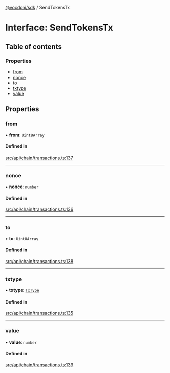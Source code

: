[@vocdoni/sdk](/sdk) / SendTokensTx

# Interface: SendTokensTx

## Table of contents

### Properties

- [from](SendTokensTx#from)
- [nonce](SendTokensTx#nonce)
- [to](SendTokensTx#to)
- [txtype](SendTokensTx#txtype)
- [value](SendTokensTx#value)

## Properties

### from

• **from**: `Uint8Array`

#### Defined in

[src/api/chain/transactions.ts:137](https://github.com/vocdoni/vocdoni-sdk/blob/179c92b4cecfec787d968dc02b519f64ee15c5d3/src/api/chain/transactions.ts#L137)

___

### nonce

• **nonce**: `number`

#### Defined in

[src/api/chain/transactions.ts:136](https://github.com/vocdoni/vocdoni-sdk/blob/179c92b4cecfec787d968dc02b519f64ee15c5d3/src/api/chain/transactions.ts#L136)

___

### to

• **to**: `Uint8Array`

#### Defined in

[src/api/chain/transactions.ts:138](https://github.com/vocdoni/vocdoni-sdk/blob/179c92b4cecfec787d968dc02b519f64ee15c5d3/src/api/chain/transactions.ts#L138)

___

### txtype

• **txtype**: [`TxType`](../enums/TxType)

#### Defined in

[src/api/chain/transactions.ts:135](https://github.com/vocdoni/vocdoni-sdk/blob/179c92b4cecfec787d968dc02b519f64ee15c5d3/src/api/chain/transactions.ts#L135)

___

### value

• **value**: `number`

#### Defined in

[src/api/chain/transactions.ts:139](https://github.com/vocdoni/vocdoni-sdk/blob/179c92b4cecfec787d968dc02b519f64ee15c5d3/src/api/chain/transactions.ts#L139)
